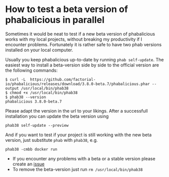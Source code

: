 # How to test a beta version of phabalicious in parallel

Sometimes it would be neat to test if a new beta version of phabalicious works with my local projects, without breaking
my productivity if I encounter problems. Fortunately it is rather safe to have two phab versions installed on your local
computer.

Usually you keep phabalicious up-to-date by running `phab self-update`. The easiest way to install a beta-version side
by side to the official version are the following commands:

```shell
$ curl -L  https://github.com/factorial-io/phabalicious/releases/download/3.8.0-beta.7/phabalicious.phar --output /usr/local/bin/phab38
$ chmod +x /usr/local/bin/phab38
$ phab38 --version
phabalicious 3.8.0-beta.7
```
Please adapt the version in the url to your likings. After a successfull installation you can update the beta version using

```shell
phab38 self-update --preview
```

And if you want to test if your project is still working with the new beta version, just substitute `phab` with `phab38`, e.g.

```shell
phab38 -cmbb docker run
```

* If you encounter any problems with a beta or a stable version please create an [issue](https://github.com/factorial-io/phabalicious/issues)
* To remove the beta-version just run `rm /usr/local/bin/phab38`

